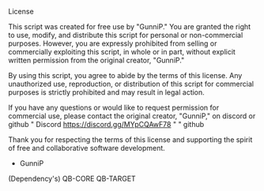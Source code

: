 License

  This script was created for free use by "GunniP." You are granted the right to use, modify, and distribute this script for personal or non-commercial purposes. However, you are expressly prohibited from selling or commercially exploiting this script, in whole or in part, without explicit written permission from the original creator, "GunniP."

  By using this script, you agree to abide by the terms of this license. Any unauthorized use, reproduction, or distribution of this script for commercial purposes is strictly prohibited and may result in legal action.

  If you have any questions or would like to request permission for commercial use, please contact the original creator, "GunniP," on discord or github " Discord https://discord.gg/MYpCQAwF78 " " github

  Thank you for respecting the terms of this license and supporting the spirit of free and collaborative software development.

  - GunniP

  (Dependency's)
QB-CORE
QB-TARGET

